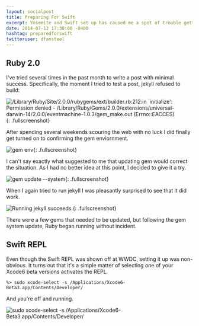 ```yaml
---
layout: socialpost
title: Preparing For Swift
excerpt: Yosemite and Swift set up has caused me a spot of trouble getting.  Here are a solutions of a couple of minor problems.
date: 2014-07-12 17:30:00 -0400
hashtag: preparedforswift
twitteruser: dfansteel
---
```


Ruby 2.0
--------

I\'ve tried several times in the past month to write a post with minimal success.
Specifically, the moment I tried to test a post, jekyll refused to build:

![/Library/Ruby/Site/2.0.0/rubygems/ext/builder.rb:212:in `initialize': Permission denied - /Library/Ruby/Gems/2.0.0/extensions/universal-darwin-14/2.0.0/eventmachine-1.0.3/gem_make.out (Errno::EACCES)]({{site.url}}/images/ruby_builder_permission_denied.png){: .fullscreenshot}

After spending several weekends scouring the web with no luck I did finally get turned on to confirming the gem enviornment.

![gem env]({{site.url}}/images/gem_env.png){: .fullscreenshot}

I can\'t say exactly what suggested to me that updating gem would correct the situation.
As I had no better idea at this point, I decided to give it a try.

![gem update --system]({{site.url}}/images/gem_update_system.png){: .fullscreenshot}

When I again tried to run jekyll I was pleasantly surprised to see that it did work.

![Running jekyll succeeds.]({{site.url}}/images/ruby_success.png){: .fullscreenshot}

There were a few gems that needed to be updated, but following the gem system update, Ruby began running without incident.

Swift REPL
----------

Even though the Swift REPL was shown off at WWDC, setting it up was non-obvious.
It turns out that it\'s a simple matter of selecting one of your Xcode6 beta versions activates the REPL.

```
%> sudo xcode-select -s /Applications/Xcode6-Beta3.app/Contents/Developer/
```

And you\'re off and running.

![sudo xcode-select -s /Applications/Xcode6-Beta3.app/Contents/Developer/]({{site.url}}/images/swift_repl.png)
